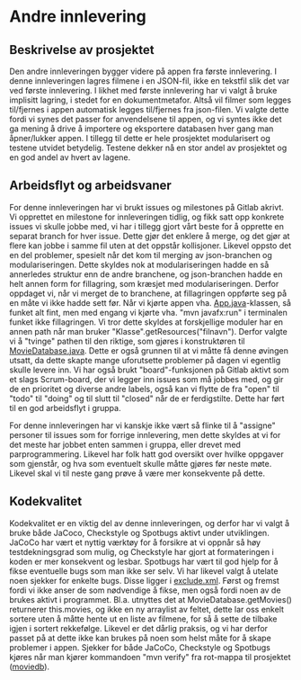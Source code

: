 # Andre innlevering

## Beskrivelse av prosjektet

Den andre innleveringen bygger videre på appen fra første innlevering. I denne innleveringen lagres filmene i en JSON-fil, ikke en tekstfil slik det var ved første innlevering. I likhet med første innlevering har vi valgt å bruke implisitt lagring, i stedet for en dokumentmetafor. Altså vil filmer som legges til/fjernes i appen automatisk legges til/fjernes fra json-filen. Vi valgte dette fordi vi synes det passer for anvendelsene til appen, og vi syntes ikke det ga mening å drive å importere og eksportere databasen hver gang man åpner/lukker appen. I tillegg til dette er hele prosjektet modularisert og testene utvidet betydelig. Testene dekker nå en stor andel av prosjektet og en god andel av hvert av lagene.

## Arbeidsflyt og arbeidsvaner

For denne innleveringen har vi brukt issues og milestones på Gitlab akrivt. Vi opprettet en milestone for innleveringen tidlig, og fikk satt opp konkrete issues vi skulle jobbe med, vi har i tillegg gjort vårt beste for å opprette en separat branch for hver issue. Dette gjør det enklere å merge, og det gjør at flere kan jobbe i samme fil uten at det oppstår kollisjoner. Likevel oppsto det en del problemer, spesielt når det kom til merging av json-branchen og modulariseringen. Dette skyldes nok at modulariseringen hadde en så annerledes struktur enn de andre branchene, og json-branchen hadde en helt annen form for fillagring, som kræsjet med modulariseringen. Derfor oppdaget vi, når vi merget de to branchene, at fillagringen oppførte seg på en måte vi ikke hadde sett før. Når vi kjørte appen vha. [App.java](moviedb\fxui\src\main\java\moviedb\ui\App.java)-klassen, så funket alt fint, men med engang vi kjørte vha. "mvn javafx:run" i terminalen funket ikke fillagringen. Vi tror dette skyldes at forskjellige moduler har en annen path når man bruker "Klasse".getResources("filnavn"). Derfor valgte vi å "tvinge" pathen til den riktige, som gjøres i konstruktøren til [MovieDatabase.java](moviedb\core\src\main\java\moviedb\core\MovieDatabase.java). Dette er også grunnen til at vi måtte få denne øvingen utsatt, da dette skapte mange uforutsette problemer på dagen vi egentlig skulle levere inn. Vi har også brukt "board"-funksjonen på Gitlab aktivt som et slags Scrum-board, der vi legger inn issues som må jobbes med, og gir de en prioritet og diverse andre labels, også kan vi flytte de fra "open" til "todo" til "doing" og til slutt til "closed" når de er ferdigstilte. Dette har ført til en god arbeidsflyt i gruppa.

For denne innleveringen har vi kanskje ikke vært så flinke til å "assigne" personer til issues som for forrige innlevering, men dette skyldes at vi for det meste har jobbet enten sammen i gruppa, eller drevet med parprogrammering. Likevel har folk hatt god oversikt over hvilke oppgaver som gjenstår, og hva som eventuelt skulle måtte gjøres før neste møte. Likevel skal vi til neste gang prøve å være mer konsekvente på dette.

## Kodekvalitet

Kodekvalitet er en viktig del av denne innleveringen, og derfor har vi valgt å bruke både JaCoco, Checkstyle og Spotbugs aktivt under utviklingen. JaCoCo har vært et nyttig værktøy for å forsikre at vi oppnår så høy testdekningsgrad som mulig, og Checkstyle har gjort at formateringen i koden er mer konsekvent og lesbar. Spotbugs har vært til god hjelp for å fikse eventuelle bugs som man ikke ser selv. Vi har likevel valgt å utelate noen sjekker for enkelte bugs. Disse ligger i [exclude.xml](moviedb\config\spotbugs\exclude.xml). Først og fremst fordi vi ikke anser de som nødvendige å fikse, men også fordi noen av de brukes aktivt i programmet. Bl.a. utnyttes det at MovieDatabase.getMovies() returnerer this.movies, og ikke en ny arraylist av feltet, dette lar oss enkelt sortere uten å måtte hente ut en liste av filmene, for så å sette de tilbake igjen i sortert rekkefølge. Likevel er det dårlig praksis, og vi har derfor passet på at dette ikke kan brukes på noen som helst måte for å skape problemer i appen. Sjekker for både JaCoCo, Checkstyle og Spotbugs kjøres når man kjører kommandoen "mvn verify" fra rot-mappa til prosjektet ([moviedb](moviedb)).
